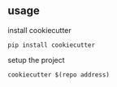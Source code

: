 
## usage

install cookiecutter
```
pip install cookiecutter
```

setup the project
```
cookiecutter $(repo address)
```



